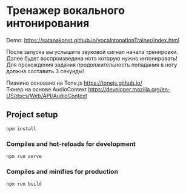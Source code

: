 # Тренажер вокального интонирования

Demo: https://satanakonst.github.io/vocalntonationTrainer/index.html

После запуска вы услышите звуковой сигнал начала тренировки. <br>
Далее будет воспроизведена нота которую нужно интонировать!<br>
Для прохождения задания продолжительность попадания в ноту должна составить 3 секунды!

Пианино основано на Tone.js https://tonejs.github.io/ <br>
Тюнер на основе AudioContext https://developer.mozilla.org/en-US/docs/Web/API/AudioContext

## Project setup
```
npm install
```

### Compiles and hot-reloads for development
```
npm run serve
```

### Compiles and minifies for production
```
npm run build
```
